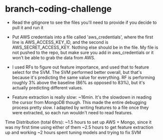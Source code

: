 # branch-coding-challenge

- Read the gitignore to see the files you'll need to provide if you decide to pull it and run it

- Put AWS credentials into a file called 'aws_credentials', where the first line is AWS_ACCESS_KEY_ID, and the second is AWS_SECRET_ACCESS_KEY. Nothing else should be in the file. My file is not pushed to the repo, but make sure you add in aws_credentials or it won't be able to grab the data from AWS.

- I used RFs to figure out feature importance, and used that to feature select for the SVM. The SVM performed better overall, but that's because it's predicting the same value for everything. RF is performing roughly 3% above the baseline (86% as opposed to 83%), but it's actually predicting different values.

- Feature extraction is really slow: ~16min. It's the slowdown in reading the cursor from MongoDB though. This made the entire debugging process pretty slow. I adapted by writing features to a file once they were extracted, so each run wouldn't need to read features.

Time Distribution (total 6hrs):
~1.5 hours to set up AWS + Mongo, since it was my first time using either of them
~2.5 hours to get feature extraction up and working
~2 hours spent tuning models and trying to fix SVM